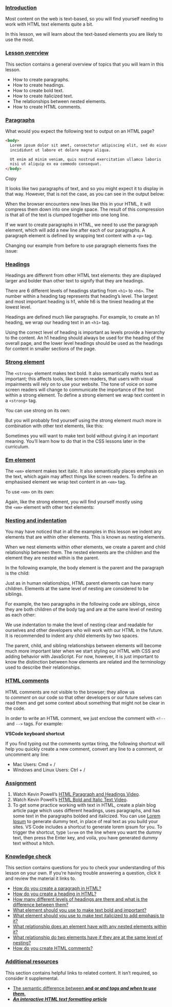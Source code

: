 ### [Introduction](https://www.theodinproject.com/lessons/foundations-working-with-text#introduction)

Most content on the web is text-based, so you will find yourself needing to work with HTML text elements quite a bit.

In this lesson, we will learn about the text-based elements you are likely to use the most.

### [Lesson overview](https://www.theodinproject.com/lessons/foundations-working-with-text#lesson-overview)

This section contains a general overview of topics that you will learn in this lesson.

- How to create paragraphs.
- How to create headings.
- How to create bold text.
- How to create italicized text.
- The relationships between nested elements.
- How to create HTML comments.

### [Paragraphs](https://www.theodinproject.com/lessons/foundations-working-with-text#paragraphs)

What would you expect the following text to output on an HTML page?

```html
<body>
  Lorem ipsum dolor sit amet, consectetur adipiscing elit, sed do eiusmod tempor
  incididunt ut labore et dolore magna aliqua.

  Ut enim ad minim veniam, quis nostrud exercitation ullamco laboris
  nisi ut aliquip ex ea commodo consequat.
</body>
```

Copy

It looks like two paragraphs of text, and so you might expect it to display in that way. However, that is not the case, as you can see in the output below:

When the browser encounters new lines like this in your HTML, it will compress them down into one single space. The result of this compression is that all of the text is clumped together into one long line.

If we want to create paragraphs in HTML, we need to use the paragraph element, which will add a new line after each of our paragraphs. A paragraph element is defined by wrapping text content with a `<p>` tag.

Changing our example from before to use paragraph elements fixes the issue:

### [Headings](https://www.theodinproject.com/lessons/foundations-working-with-text#headings)

Headings are different from other HTML text elements: they are displayed larger and bolder than other text to signify that they are headings.

There are 6 different levels of headings starting from `<h1>` to `<h6>`. The number within a heading tag represents that heading’s level. The largest and most important heading is h1, while h6 is the tiniest heading at the lowest level.

Headings are defined much like paragraphs. For example, to create an h1 heading, we wrap our heading text in an `<h1>` tag.

Using the correct level of heading is important as levels provide a hierarchy to the content. An h1 heading should always be used for the heading of the overall page, and the lower level headings should be used as the headings for content in smaller sections of the page.

### [Strong element](https://www.theodinproject.com/lessons/foundations-working-with-text#strong-element)

The `<strong>` element makes text bold. It also semantically marks text as important; this affects tools, like screen readers, that users with visual impairments will rely on to use your website. The tone of voice on some screen readers will change to communicate the importance of the text within a strong element. To define a strong element we wrap text content in a `<strong>` tag.

You can use strong on its own:

But you will probably find yourself using the strong element much more in combination with other text elements, like this:

Sometimes you will want to make text bold without giving it an important meaning. You’ll learn how to do that in the CSS lessons later in the curriculum.

### [Em element](https://www.theodinproject.com/lessons/foundations-working-with-text#em-element)

The `<em>` element makes text italic. It also semantically places emphasis on the text, which again may affect things like screen readers. To define an emphasised element we wrap text content in an `<em>` tag.

To use `<em>` on its own:

Again, like the strong element, you will find yourself mostly using the `<em>` element with other text elements:

### [Nesting and indentation](https://www.theodinproject.com/lessons/foundations-working-with-text#nesting-and-indentation)

You may have noticed that in all the examples in this lesson we indent any elements that are within other elements. This is known as nesting elements.

When we nest elements within other elements, we create a parent and child relationship between them. The nested elements are the children and the element they are nested within is the parent.

In the following example, the body element is the parent and the paragraph is the child:

Just as in human relationships, HTML parent elements can have many children. Elements at the same level of nesting are considered to be siblings.

For example, the two paragraphs in the following code are siblings, since they are both children of the body tag and are at the same level of nesting as each other:

We use indentation to make the level of nesting clear and readable for ourselves and other developers who will work with our HTML in the future. It is recommended to indent any child elements by two spaces.

The parent, child, and sibling relationships between elements will become much more important later when we start styling our HTML with CSS and adding behavior with JavaScript. For now, however, it is just important to know the distinction between how elements are related and the terminology used to describe their relationships.

### [HTML comments](https://www.theodinproject.com/lessons/foundations-working-with-text#html-comments)

HTML comments are not visible to the browser; they allow us to _comment_ on our code so that other developers or our future selves can read them and get some context about something that might not be clear in the code.

In order to write an HTML comment, we just enclose the comment with `<!--` and `-->` tags. For example:

**VSCode keyboard shortcut**

If you find typing out the comments syntax tiring, the following shortcut will help you quickly create a new comment, convert any line to a comment, or uncomment any line:

- Mac Users: Cmd + /
- Windows and Linux Users: Ctrl + /

### [Assignment](https://www.theodinproject.com/lessons/foundations-working-with-text#assignment)

1. Watch Kevin Powell’s [HTML Paragraph and Headings Video](https://www.youtube.com/watch?v=yqcd-XkxZNM).
2. Watch Kevin Powell’s [HTML Bold and Italic Text Video](https://www.youtube.com/watch?v=gW6cBZLUk6M).
3. To get some practice working with text in HTML, create a plain blog article page which uses different headings, uses paragraphs, and has some text in the paragraphs bolded and italicized. You can use [Lorem Ipsum](https://en.wikipedia.org/wiki/Lorem_ipsum) to generate dummy text, in place of real text as you build your sites. VS Code includes a shortcut to generate lorem ipsum for you. To trigger the shortcut, type `lorem` on the line where you want the dummy text, then press the Enter key, and voila, you have generated dummy text without a hitch.

### [Knowledge check](https://www.theodinproject.com/lessons/foundations-working-with-text#knowledge-check)

This section contains questions for you to check your understanding of this lesson on your own. If you’re having trouble answering a question, click it and review the material it links to.

- [How do you create a paragraph in HTML?](https://www.theodinproject.com/lessons/foundations-working-with-text#create-paragraph-element)
- [How do you create a heading in HTML?](https://www.theodinproject.com/lessons/foundations-working-with-text#headings)
- [How many different levels of headings are there and what is the difference between them?](https://www.theodinproject.com/lessons/foundations-working-with-text#different-heading-levels)
- [What element should you use to make text bold and important?](https://www.theodinproject.com/lessons/foundations-working-with-text#strong-element)
- [What element should you use to make text italicized to add emphasis to it?](https://www.theodinproject.com/lessons/foundations-working-with-text#em-element)
- [What relationship does an element have with any nested elements within it?](https://www.theodinproject.com/lessons/foundations-working-with-text#nested-relationship)
- [What relationship do two elements have if they are at the same level of nesting?](https://www.theodinproject.com/lessons/foundations-working-with-text#elements-same-level)
- [How do you create HTML comments?](https://www.theodinproject.com/lessons/foundations-working-with-text#html-comments)

### [Additional resources](https://www.theodinproject.com/lessons/foundations-working-with-text#additional-resources)

This section contains helpful links to related content. It isn’t required, so consider it supplemental.

- [The semantic difference between <strong> and <b> or <em> and <i> tags and when to use them.](https://medium.com/@zac_heisey/when-to-use-strong-b-em-and-i-tags-in-your-markup-fa4d0af8affb)
- [An interactive HTML text formatting article](https://www.w3schools.com/html/html_formatting.asp)




